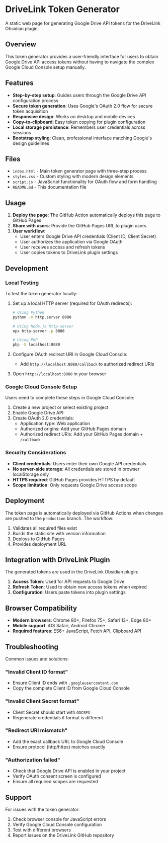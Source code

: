 # DriveLink Token Generator

A static web page for generating Google Drive API tokens for the DriveLink Obsidian plugin.

## Overview

This token generator provides a user-friendly interface for users to obtain Google Drive API access tokens without having to navigate the complex Google Cloud Console setup manually.

## Features

- **Step-by-step setup**: Guides users through the Google Drive API configuration process
- **Secure token generation**: Uses Google's OAuth 2.0 flow for secure token acquisition
- **Responsive design**: Works on desktop and mobile devices
- **Copy-to-clipboard**: Easy token copying for plugin configuration
- **Local storage persistence**: Remembers user credentials across sessions
- **Bootstrap styling**: Clean, professional interface matching Google's design guidelines

## Files

- `index.html` - Main token generator page with three-step process
- `styles.css` - Custom styling with modern design elements
- `script.js` - JavaScript functionality for OAuth flow and form handling
- `README.md` - This documentation file

## Usage

1. **Deploy the page**: The GitHub Action automatically deploys this page to GitHub Pages
2. **Share with users**: Provide the GitHub Pages URL to plugin users
3. **User workflow**:
   - User enters Google Drive API credentials (Client ID, Client Secret)
   - User authorizes the application via Google OAuth
   - User receives access and refresh tokens
   - User copies tokens to DriveLink plugin settings

## Development

### Local Testing

To test the token generator locally:

1. Set up a local HTTP server (required for OAuth redirects):
   ```bash
   # Using Python
   python -m http.server 8080

   # Using Node.js http-server
   npx http-server -p 8080

   # Using PHP
   php -S localhost:8080
   ```

2. Configure OAuth redirect URI in Google Cloud Console:
   - Add `http://localhost:8080/callback` to authorized redirect URIs

3. Open `http://localhost:8080` in your browser

### Google Cloud Console Setup

Users need to complete these steps in Google Cloud Console:

1. Create a new project or select existing project
2. Enable Google Drive API
3. Create OAuth 2.0 credentials:
   - Application type: Web application
   - Authorized origins: Add your GitHub Pages domain
   - Authorized redirect URIs: Add your GitHub Pages domain + `/callback`

### Security Considerations

- **Client credentials**: Users enter their own Google API credentials
- **No server-side storage**: All credentials are stored in browser localStorage only
- **HTTPS required**: GitHub Pages provides HTTPS by default
- **Scope limitation**: Only requests Google Drive access scope

## Deployment

The token page is automatically deployed via GitHub Actions when changes are pushed to the `production` branch. The workflow:

1. Validates all required files exist
2. Builds the static site with version information
3. Deploys to GitHub Pages
4. Provides deployment URL

## Integration with DriveLink Plugin

The generated tokens are used in the DriveLink Obsidian plugin:

1. **Access Token**: Used for API requests to Google Drive
2. **Refresh Token**: Used to obtain new access tokens when expired
3. **Configuration**: Users paste tokens into plugin settings

## Browser Compatibility

- **Modern browsers**: Chrome 80+, Firefox 75+, Safari 13+, Edge 80+
- **Mobile support**: iOS Safari, Android Chrome
- **Required features**: ES6+ JavaScript, Fetch API, Clipboard API

## Troubleshooting

Common issues and solutions:

### "Invalid Client ID format"
- Ensure Client ID ends with `.googleusercontent.com`
- Copy the complete Client ID from Google Cloud Console

### "Invalid Client Secret format"
- Client Secret should start with `GOCSPX-`
- Regenerate credentials if format is different

### "Redirect URI mismatch"
- Add the exact callback URL to Google Cloud Console
- Ensure protocol (http/https) matches exactly

### "Authorization failed"
- Check that Google Drive API is enabled in your project
- Verify OAuth consent screen is configured
- Ensure all required scopes are requested

## Support

For issues with the token generator:
1. Check browser console for JavaScript errors
2. Verify Google Cloud Console configuration
3. Test with different browsers
4. Report issues on the DriveLink GitHub repository